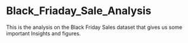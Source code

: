 # Black_Friaday_Sale_Analysis
This is the analysis on the Black Friday Sales dataset that gives us some important Insights and figures. 
